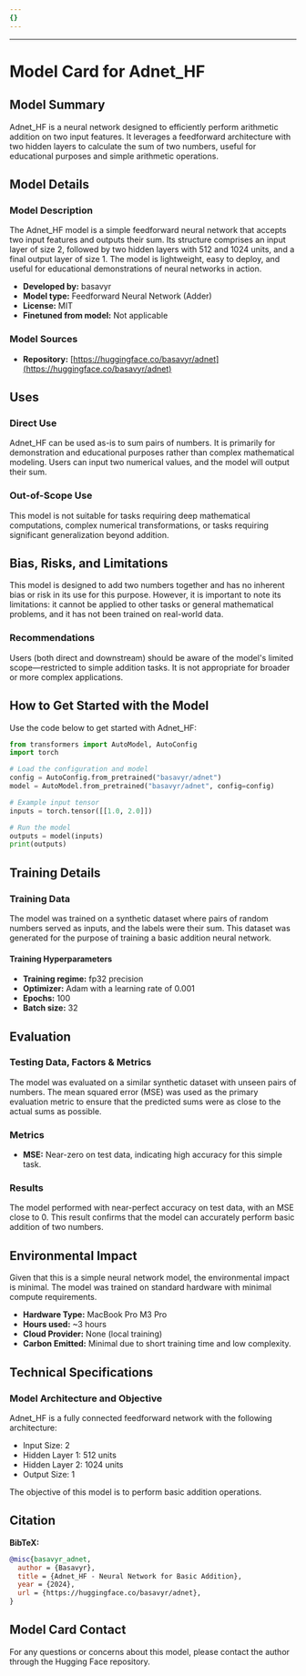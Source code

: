 ```yaml
---
{}
---
```


---
# Model Card for Adnet_HF

## Model Summary

Adnet_HF is a neural network designed to efficiently perform arithmetic addition on two input features. It leverages a feedforward architecture with two hidden layers to calculate the sum of two numbers, useful for educational purposes and simple arithmetic operations.

## Model Details

### Model Description

The Adnet_HF model is a simple feedforward neural network that accepts two input features and outputs their sum. Its structure comprises an input layer of size 2, followed by two hidden layers with 512 and 1024 units, and a final output layer of size 1. The model is lightweight, easy to deploy, and useful for educational demonstrations of neural networks in action.

- **Developed by:** basavyr
- **Model type:** Feedforward Neural Network (Adder)
- **License:** MIT
- **Finetuned from model:** Not applicable

### Model Sources

- **Repository:** [https://huggingface.co/basavyr/adnet](https://huggingface.co/basavyr/adnet)

## Uses

### Direct Use

Adnet_HF can be used as-is to sum pairs of numbers. It is primarily for demonstration and educational purposes rather than complex mathematical modeling. Users can input two numerical values, and the model will output their sum.

### Out-of-Scope Use

This model is not suitable for tasks requiring deep mathematical computations, complex numerical transformations, or tasks requiring significant generalization beyond addition.

## Bias, Risks, and Limitations

This model is designed to add two numbers together and has no inherent bias or risk in its use for this purpose. However, it is important to note its limitations: it cannot be applied to other tasks or general mathematical problems, and it has not been trained on real-world data.

### Recommendations

Users (both direct and downstream) should be aware of the model's limited scope—restricted to simple addition tasks. It is not appropriate for broader or more complex applications.

## How to Get Started with the Model

Use the code below to get started with Adnet_HF:

```python
from transformers import AutoModel, AutoConfig
import torch

# Load the configuration and model
config = AutoConfig.from_pretrained("basavyr/adnet")
model = AutoModel.from_pretrained("basavyr/adnet", config=config)

# Example input tensor
inputs = torch.tensor([[1.0, 2.0]])

# Run the model
outputs = model(inputs)
print(outputs)
```

## Training Details

### Training Data

The model was trained on a synthetic dataset where pairs of random numbers served as inputs, and the labels were their sum. This dataset was generated for the purpose of training a basic addition neural network.

#### Training Hyperparameters

- **Training regime:** fp32 precision
- **Optimizer:** Adam with a learning rate of 0.001
- **Epochs:** 100
- **Batch size:** 32

## Evaluation

### Testing Data, Factors & Metrics

The model was evaluated on a similar synthetic dataset with unseen pairs of numbers. The mean squared error (MSE) was used as the primary evaluation metric to ensure that the predicted sums were as close to the actual sums as possible.

### Metrics

- **MSE:** Near-zero on test data, indicating high accuracy for this simple task.

### Results

The model performed with near-perfect accuracy on test data, with an MSE close to 0. This result confirms that the model can accurately perform basic addition of two numbers.

## Environmental Impact

Given that this is a simple neural network model, the environmental impact is minimal. The model was trained on standard hardware with minimal compute requirements.

- **Hardware Type:** MacBook Pro M3 Pro
- **Hours used:** ~3 hours
- **Cloud Provider:** None (local training)
- **Carbon Emitted:** Minimal due to short training time and low complexity.

## Technical Specifications

### Model Architecture and Objective

Adnet_HF is a fully connected feedforward network with the following architecture:
- Input Size: 2
- Hidden Layer 1: 512 units
- Hidden Layer 2: 1024 units
- Output Size: 1

The objective of this model is to perform basic addition operations.

## Citation

**BibTeX:**

```bibtex
@misc{basavyr_adnet,
  author = {Basavyr},
  title = {Adnet_HF - Neural Network for Basic Addition},
  year = {2024},
  url = {https://huggingface.co/basavyr/adnet},
}
```

## Model Card Contact

For any questions or concerns about this model, please contact the author through the Hugging Face repository.
